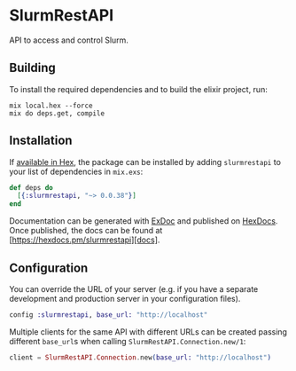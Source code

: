# SlurmRestAPI

API to access and control Slurm.

## Building

To install the required dependencies and to build the elixir project, run:

```console
mix local.hex --force
mix do deps.get, compile
```

## Installation

If [available in Hex][], the package can be installed by adding `slurmrestapi` to
your list of dependencies in `mix.exs`:

```elixir
def deps do
  [{:slurmrestapi, "~> 0.0.38"}]
end
```

Documentation can be generated with [ExDoc][] and published on [HexDocs][]. Once published, the docs can be found at
[https://hexdocs.pm/slurmrestapi][docs].

## Configuration

You can override the URL of your server (e.g. if you have a separate development and production server in your
configuration files).

```elixir
config :slurmrestapi, base_url: "http://localhost"
```

Multiple clients for the same API with different URLs can be created passing different `base_url`s when calling
`SlurmRestAPI.Connection.new/1`:

```elixir
client = SlurmRestAPI.Connection.new(base_url: "http://localhost")
```

[exdoc]: https://github.com/elixir-lang/ex_doc
[hexdocs]: https://hexdocs.pm
[available in hex]: https://hex.pm/docs/publish
[docs]: https://hexdocs.pm/slurmrestapi

